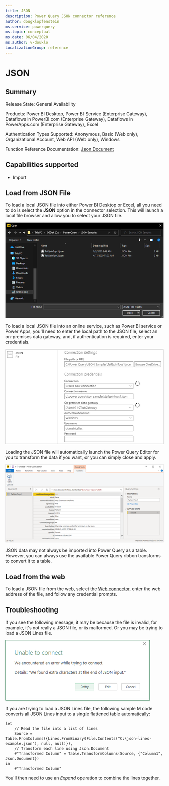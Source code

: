 ```yaml
---
title: JSON
description: Power Query JSON connector reference
author: dougklopfenstein
ms.service: powerquery
ms.topic: conceptual
ms.date: 06/04/2020
ms.author: v-douklo
LocalizationGroup: reference
---
```


# JSON

## Summary

Release State: General Availability

Products: Power BI Desktop, Power BI Service (Enterprise Gateway), Dataflows in PowerBI.com (Enterprise Gateway), Dataflows in PowerApps.com (Enterprise Gateway), Excel

Authentication Types Supported: Anonymous, Basic (Web only), Organizational Account, Web API (Web only), Windows

Function Reference Documentation: [Json.Document](https://docs.microsoft.com/powerquery-m/json-document)

## Capabilities supported

* Import

## Load from JSON File

To load a local JSON file into either Power BI Desktop or Excel, all you need to do is select the **JSON** option in the connector selection. This will launch a local file browser and allow you to select your JSON file.

![JSON file selection](./media/json/json-get-data.png)

To load a local JSON file into an online service, such as Power BI service or Power Apps, you'll need to enter the local path to the JSON file, select an on-premises data gateway, and, if authentication is required, enter your credentials.

![JSON selection from online service](./media/json/connect-service.png)

Loading the JSON file will automatically launch the Power Query Editor for you to transform the data if you want, or you can simply close and apply. 

![Convert to a table](./media/json/convert-table.png)

JSON data may not always be imported into Power Query as a table. However, you can always use the available Power Query ribbon transforms to convert it to a table.

## Load from the web

To load a JSON file from the web, select the [Web connector](web.md), enter the web address of the file, and follow any credential prompts.

## Troubleshooting

If you see the following message, it may be because the file is invalid, for example, it's not really a JSON file, or is malformed. Or you may be trying to load a JSON Lines file.

![Unable to connect](./media/json/unable-connect.png)

If you are trying to load a JSON Lines file, the following sample M code converts all JSON Lines input to a single flattened table automatically:

```
let
    // Read the file into a list of lines
    Source = Table.FromColumns({Lines.FromBinary(File.Contents("C:\json-lines-example.json"), null, null)}),
    // Transform each line using Json.Document
    #"Transformed Column" = Table.TransformColumns(Source, {"Column1", Json.Document})
in
    #"Transformed Column"
```

You'll then need to use an *Expand* operation to combine the lines together.
